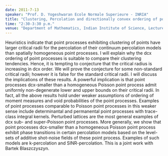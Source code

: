 ```yaml
---
date: 2011-7-13
speaker: "Prof. D. Yogeshwaran Ecole Normale Superieure - INRIA"
title: "Clustering, Percolation and directionally convex ordering of point processes"
time: "2:30-3:30 p.m." 
venue: "Department of Mathematics, Indian Institute of Science, Lecture Hall I"
---
```

Heuristics indicate that point processes exhibiting clustering of points have larger critical radii for the percolation of their continuum percolation models than spatially homogeneous point processes. I will explain why the dcx ordering of point processes is suitable to compare their clustering tendencies. Hence, it is tempting to conjecture that the critical radius is increasing in dcx order. We will prove the conjecture for some non-standard critical radii; however it is false for the standard critical radii. I will discuss the implications of these results. A powerful implication is that point processes dcx-smaller than a homogeneous Poisson point process admit uniformly non-degenerate lower and upper bounds on their critical radii. In fact, all the above results hold under weaker assumptions of ordering of moment measures and void probabilities of the point processes. Examples of point processes comparable to Poisson point processes in this weaker sense include determinantal and permanental point processes with trace-class integral kernels. Perturbed lattices are the most general examples of dcx sub- and super-Poisson point processes. More generally, we show that point processes dcx-smaller than a homogeneous Poisson point process exhibit phase transitions in certain percolation models based on the level-sets of additive shot-noise fields of these point process. Examples of such models are k-percolation and SINR-percolation. This is a joint work with Bartek Blaszczyszyn.
